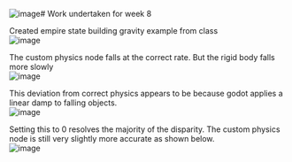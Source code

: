 ![image](https://github.com/user-attachments/assets/23327c32-88ec-43c6-99c7-c44c9e59e056)# Work undertaken for week 8

Created empire state building gravity example from class <br>
![image](https://github.com/user-attachments/assets/ee2ee8ad-27b5-4ff2-a0ca-08116b115fb3)

The custom physics node falls at the correct rate. But the rigid body falls more slowly <br>
![image](https://github.com/user-attachments/assets/fb8cef98-24da-4339-85b1-b42c936b9745)

This deviation from correct physics appears to be because godot applies a linear damp to falling objects. <br>
![image](https://github.com/user-attachments/assets/4e4490e6-a6c6-4cb6-96d2-efdfeef5d24f)

Setting this to 0 resolves the majority of the disparity. The custom physics node is still very slightly more accurate as shown below. <br>
![image](https://github.com/user-attachments/assets/37f43091-3b17-4087-81cf-77037a7ec319)

